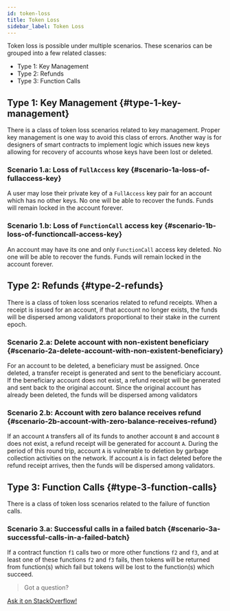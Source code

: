 ```yaml
---
id: token-loss
title: Token Loss
sidebar_label: Token Loss
---
```


Token loss is possible under multiple scenarios. These scenarios can be grouped into a few related classes:

- Type 1: Key Management
- Type 2: Refunds
- Type 3: Function Calls

## Type 1: Key Management {#type-1-key-management}

There is a class of token loss scenarios related to key management.  Proper key management is one way to avoid this class of errors.  Another way is for designers of smart contracts to implement logic which issues new keys allowing for recovery of accounts whose keys have been lost or deleted.

### Scenario 1.a: Loss of `FullAccess` key {#scenario-1a-loss-of-fullaccess-key}

A user may lose their private key of a `FullAccess` key pair for an account which has no other keys.  No one will be able to recover the funds.  Funds will remain locked in the account forever.

### Scenario 1.b: Loss of `FunctionCall` access key {#scenario-1b-loss-of-functioncall-access-key}

An account may have its one and only `FunctionCall` access key deleted.  No one will be able to recover the funds.  Funds will remain locked in the account forever.

## Type 2: Refunds {#type-2-refunds}

There is a class of token loss scenarios related to refund receipts.  When a receipt is issued for an account, if that account no longer exists, the funds will be dispersed among validators proportional to their stake in the current epoch.

### Scenario 2.a: Delete account with non-existent beneficiary {#scenario-2a-delete-account-with-non-existent-beneficiary}

For an account to be deleted, a beneficiary must be assigned.  Once deleted, a transfer receipt is generated and sent to the beneficiary account.  If the beneficiary account does not exist, a refund receipt will be generated and sent back to the original account.  Since the original account has already been deleted, the funds will be dispersed among validators

### Scenario 2.b: Account with zero balance receives refund {#scenario-2b-account-with-zero-balance-receives-refund}

If an account `A` transfers all of its funds to another account `B` and account `B` does not exist, a refund receipt will be generated for account `A`.  During the period of this round trip, account `A` is vulnerable to deletion by garbage collection activities on the network. If account `A` is in fact deleted before the refund receipt arrives, then the funds will be dispersed among validators.

## Type 3: Function Calls {#type-3-function-calls}

There is a class of token loss scenarios related to the failure of function calls.

### Scenario 3.a: Successful calls in a failed batch {#scenario-3a-successful-calls-in-a-failed-batch}

If a contract function `f1` calls two or more other functions `f2` and `f3`, and at least one of these functions `f2` and `f3` fails, then tokens will be returned from function(s) which fail but tokens will be lost to the function(s) which succeed.

>Got a question?
<a href="https://stackoverflow.com/questions/tagged/nearprotocol">
  <h8>Ask it on StackOverflow!</h8></a>
